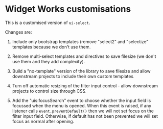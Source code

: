 # Widget Works customisations

This is a customised version of `ui-select`.

Changes are:

 1. Include only bootstrap templates (remove "select2" and "selectize" templates because we don't use them.
 
 2. Remove multi-select templates and directives to save filesize (we don't use them and they add complexity).
 
 3. Build a "no-template" version of the library to save filesize and allow downstream projects to include their own custom templates.
 
 4. Turn off automatic resizing of the filter input control - allow downstream projects to control size through CSS.
 
 5. Add the "uis:focusSearch" event to choose whether the input field is focussed when the menu is opened. When this event is raised, if any listener calls `event.preventDefault()` then we will not set focus on the filter input field. Otherwise, if default has not been prevented we will set focus as normal after opening.

